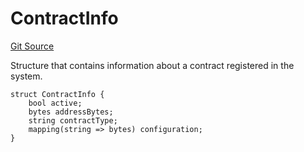 # ContractInfo
[Git Source](https://github.com/zeta-chain/protocol-contracts/blob/main/v2/contracts/zevm/interfaces/ICoreRegistry.sol)

Structure that contains information about a contract registered in the system.


```solidity
struct ContractInfo {
    bool active;
    bytes addressBytes;
    string contractType;
    mapping(string => bytes) configuration;
}
```

